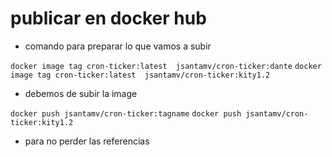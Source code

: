 
# publicar en docker hub

- comando para preparar lo que vamos a subir

`docker image tag cron-ticker:latest  jsantamv/cron-ticker:dante`
`docker image tag cron-ticker:latest  jsantamv/cron-ticker:kity1.2`

- debemos de subir la image

`docker push jsantamv/cron-ticker:tagname`
`docker push jsantamv/cron-ticker:kity1.2`

- para no perder las referencias

